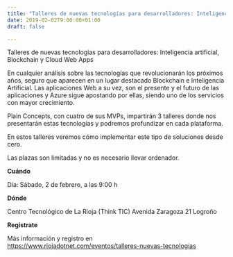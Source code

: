 ```yaml
---
title: "Talleres de nuevas tecnologías para desarrolladores: Inteligencia artificial, Blockchain y Cloud Web Apps"
date: 2019-02-02T9:00:00+01:00
draft: false

---
```

Talleres de nuevas tecnologías para desarrolladores: Inteligencia artificial, Blockchain y Cloud Web Apps
<!--more-->

En cualquier análisis sobre las tecnologías que revolucionarán los próximos años, seguro que aparecen en un lugar destacado Blockchain e Inteligencia Artificial. Las aplicaciones Web a su vez, son el presente y el futuro de las aplicaciones y Azure sigue apostando por ellas, siendo uno de los servicios con mayor crecimiento. 

Plain Concepts, con cuatro de sus MVPs, impartirán 3 talleres donde nos presentarán estas tecnologías y podremos profundizar en cada plataforma. 

En estos talleres veremos cómo implementar este tipo de soluciones desde cero.

Las plazas son limitadas y no es necesario llevar ordenador.

__Cuándo__

Día: Sábado, 2 de febrero, a las 9:00 h

__Dónde__

Centro Tecnológico de La Rioja (Think TIC)
Avenida Zaragoza 21
Logroño

__Registrate__

Más información y registro en https://www.riojadotnet.com/eventos/talleres-nuevas-tecnologias